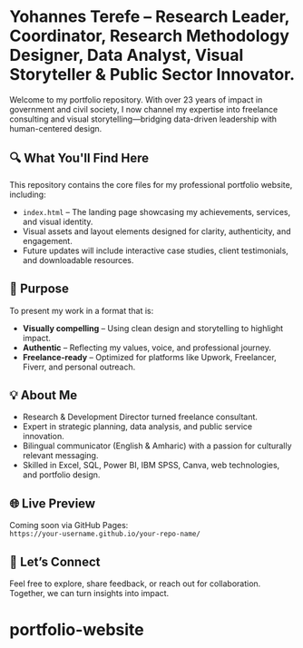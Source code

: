 # Yohannes Terefe – Research Leader, Coordinator, Research Methodology Designer, Data Analyst, Visual Storyteller & Public Sector Innovator.

Welcome to my portfolio repository. With over 23 years of impact in government and civil society, I now channel my expertise into freelance consulting and visual storytelling—bridging data-driven leadership with human-centered design.

## 🔍 What You'll Find Here

This repository contains the core files for my professional portfolio website, including:

- `index.html` – The landing page showcasing my achievements, services, and visual identity.
- Visual assets and layout elements designed for clarity, authenticity, and engagement.
- Future updates will include interactive case studies, client testimonials, and downloadable resources.

## 🎯 Purpose

To present my work in a format that is:
- **Visually compelling** – Using clean design and storytelling to highlight impact.
- **Authentic** – Reflecting my values, voice, and professional journey.
- **Freelance-ready** – Optimized for platforms like Upwork, Freelancer, Fiverr, and personal outreach.

## 💡 About Me

- Research & Development Director turned freelance consultant.
- Expert in strategic planning, data analysis, and public service innovation.
- Bilingual communicator (English & Amharic) with a passion for culturally relevant messaging.
- Skilled in Excel, SQL, Power BI, IBM SPSS, Canva, web technologies, and portfolio design.

## 🌐 Live Preview

Coming soon via GitHub Pages:  
`https://your-username.github.io/your-repo-name/`

## 🤝 Let’s Connect

Feel free to explore, share feedback, or reach out for collaboration.  
Together, we can turn insights into impact.

# portfolio-website
